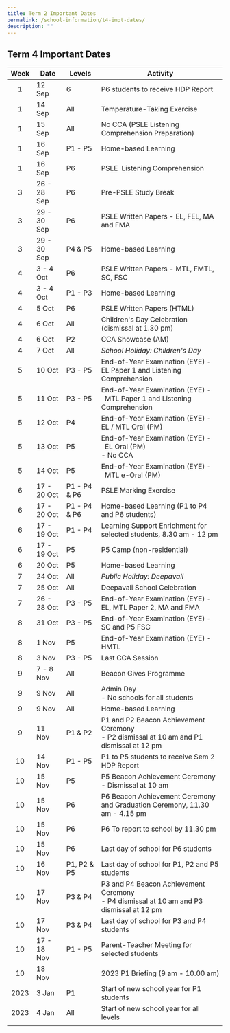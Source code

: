 ```yaml
---
title: Term 2 Important Dates
permalink: /school-information/t4-impt-dates/
description: ""
---
```


## Term 4 Important Dates

| Week | Date | Levels | Activity |
|:---:|---|---|---|
| 1 | 12 Sep | 6 | P6 students to receive HDP Report |
| 1 | 14 Sep | All | Temperature-Taking Exercise |
| 1 | 15 Sep | All | No CCA (PSLE Listening Comprehension Preparation) |
| 1 | 16 Sep | P1 - P5 | Home-based Learning |
| 1 | 16 Sep | P6 | PSLE  Listening Comprehension |
| 3 | 26 - 28 Sep | P6 | Pre-PSLE Study Break |
| 3 | 29 - 30 Sep | P6 | PSLE Written Papers - EL, FEL, MA and FMA |
| 3 | 29 - 30 Sep | P4 & P5 | Home-based Learning |
| 4 | 3 - 4 Oct | P6 | PSLE Written Papers - MTL, FMTL, SC, FSC |
| 4 | 3 - 4 Oct | P1 - P3 | Home-based Learning |
| 4 | 5 Oct | P6 | PSLE Written Papers (HTML) |
| 4 | 6 Oct | All | Children's Day Celebration (dismissal at 1.30 pm) |
| 4 | 6 Oct | P2 | CCA Showcase (AM) |
| 4 | 7 Oct | All | _School Holiday: Children's Day_ |
| 5 | 10 Oct | P3 - P5 | End-of-Year Examination (EYE) - EL Paper 1 and Listening Comprehension |
| 5 | 11 Oct | P3 - P5 | End-of-Year Examination (EYE) -  MTL Paper 1 and Listening Comprehension |
| 5 | 12 Oct | P4 | End-of-Year Examination (EYE) -  EL / MTL Oral (PM) |
| 5 | 13 Oct | P5 | End-of-Year Examination (EYE) -  EL Oral (PM)  <br>- No CCA |
| 5 | 14 Oct | P5 | End-of-Year Examination (EYE) -  MTL e-Oral (PM) |
| 6 | 17 - 20 Oct | P1 - P4 & P6 | PSLE Marking Exercise |
| 6 | 17 - 20 Oct | P1 - P4 & P6 | Home-based Learning (P1 to P4 and P6 students) |
| 6 | 17 - 19 Oct | P1 - P4 | Learning Support Enrichment for selected students, 8.30 am - 12 pm |
| 6 | 17 - 19 Oct | P5 | P5 Camp (non-residential) |
| 6 | 20 Oct | P5 | Home-based Learning |
| 7 | 24 Oct | All | _Public Holiday: Deepavali_ |
| 7 | 25 Oct | All | Deepavali School Celebration |
| 7 | 26 - 28 Oct | P3 - P5 | End-of-Year Examination (EYE) -  EL, MTL Paper 2, MA and FMA |
| 8 | 31 Oct | P3 - P5 | End-of-Year Examination (EYE) -  SC and P5 FSC |
| 8 | 1 Nov | P5 | End-of-Year Examination (EYE) -  HMTL |
| 8 | 3 Nov | P3 - P5 | Last CCA Session |
| 9 | 7 - 8 Nov | All | Beacon Gives Programme |
| 9 | 9 Nov | All | Admin Day  <br>- No schools for all students |
| 9 | 9 Nov | All | Home-based Learning |
| 9 | 11 Nov | P1 & P2 | P1 and P2 Beacon Achievement Ceremony  <br>- P2 dismissal at 10 am and P1 dismissal at 12 pm |
| 10 | 14 Nov | P1 - P5 | P1 to P5 students to receive Sem 2 HDP Report |
| 10 | 15 Nov | P5 | P5 Beacon Achievement Ceremony  <br>- Dismissal at 10 am |
| 10 | 15 Nov | P6 | P6 Beacon Achievement Ceremony and Graduation Ceremony, 11.30 am - 4.15 pm |
| 10 | 15 Nov | P6 | P6 To report to school by 11.30 pm |
| 10 | 15 Nov | P6 | Last day of school for P6 students |
| 10 | 16 Nov | P1, P2 & P5 | Last day of school for P1, P2 and P5 students |
| 10 | 17 Nov | P3 & P4 | P3 and P4 Beacon Achievement Ceremony  <br>- P4 dismissal at 10 am and P3 dismissal at 12 pm |
| 10 | 17 Nov | P3 & P4 | Last day of school for P3 and P4 students |
| 10 | 17 - 18 Nov | P1 - P5 | Parent-Teacher Meeting for selected students |
| 10 | 18 Nov |  | 2023 P1 Briefing (9 am - 10.00 am) |
| 2023 | 3 Jan | P1 | Start of new school year for P1 students |
| 2023 | 4 Jan | All | Start of new school year for all levels |
|  |  |  |  |
